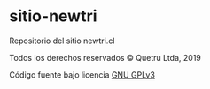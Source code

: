 # sitio-newtri

Repositorio del sitio newtri.cl

Todos los derechos reservados © Quetru Ltda, 2019

Código fuente bajo licencia [GNU GPLv3](https://opensource.org/licenses/GPL-3.0)